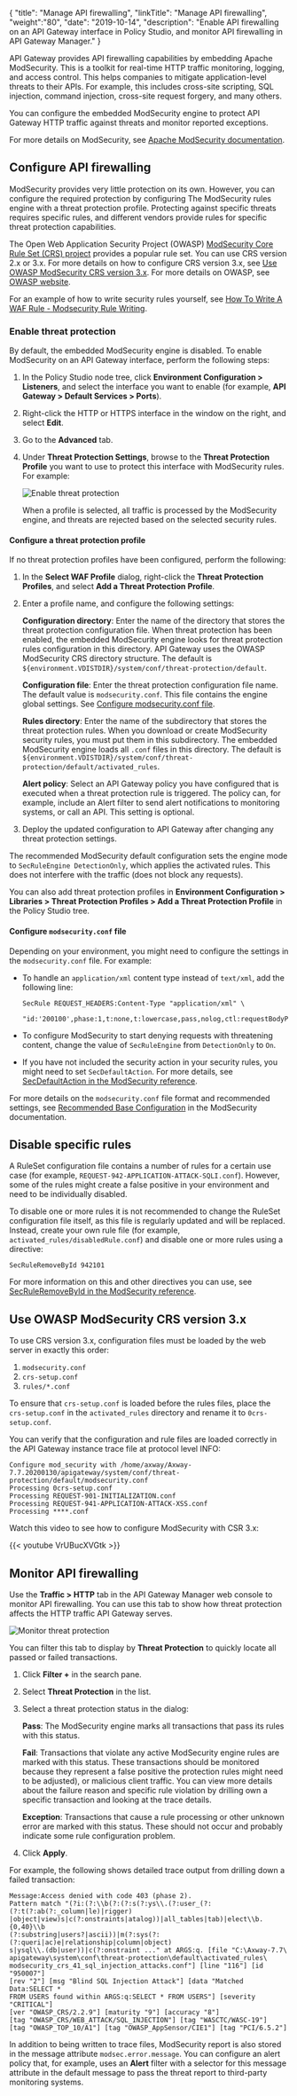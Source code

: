 {
"title": "Manage API firewalling",
"linkTitle": "Manage API firewalling",
"weight":"80",
"date": "2019-10-14",
"description": "Enable API firewalling on an API Gateway interface in Policy Studio, and monitor API firewalling in API Gateway Manager."
}

API Gateway provides API firewalling capabilities by embedding Apache ModSecurity. This is a toolkit for real-time HTTP traffic monitoring, logging, and access control. This helps companies to mitigate application-level threats to their APIs. For example, this includes cross-site scripting, SQL injection, command injection, cross-site request forgery, and many others.

You can configure the embedded ModSecurity engine to protect API Gateway HTTP traffic against threats and monitor reported exceptions.

For more details on ModSecurity, see [Apache ModSecurity documentation](http://www.modsecurity.org/).

## Configure API firewalling

ModSecurity provides very little protection on its own. However, you can configure the required protection by configuring The ModSecurity rules engine with a threat protection profile. Protecting against specific threats requires specific rules, and different vendors provide rules for specific threat protection capabilities.

The Open Web Application Security Project (OWASP) [ModSecurity Core Rule Set (CRS) project](https://modsecurity.org/crs/) provides a popular rule set. You can use CRS version 2.x or 3.x. For more details on how to configure CRS version 3.x, see [Use OWASP ModSecurity CRS version 3.x](#use-owasp-modsecurity-crs-version-3-x). For more details on OWASP, see [OWASP website](https://www.owasp.org/).

For an example of how to write security rules yourself, see [How To Write A WAF Rule - Modsecurity Rule Writing](https://support.kemptechnologies.com/hc/en-us/articles/209635223-How-to-write-a-WAF-rule-Modsecurity-Rule-Writing).

### Enable threat protection

By default, the embedded ModSecurity engine is disabled. To enable ModSecurity on an API Gateway interface, perform the following steps:

1. In the Policy Studio node tree, click **Environment Configuration > Listeners**, and select the interface you want to enable (for example, **API Gateway > Default Services > Ports**).
2. Right-click the HTTP or HTTPS interface in the window on the right, and select **Edit**.
3. Go to the **Advanced** tab.
4. Under **Threat Protection Settings**, browse to the **Threat Protection Profile** you want to use to protect this interface with ModSecurity rules. For example:

    ![Enable threat protection](/Images/APIGateway/admin_waf_enable.png)

    When a profile is selected, all traffic is processed by the ModSecurity engine, and threats are rejected based on the selected security rules.

#### Configure a threat protection profile

If no threat protection profiles have been configured, perform the following:

1. In the **Select WAF Profile** dialog, right-click the **Threat Protection Profiles**, and select **Add a Threat Protection Profile**.
2. Enter a profile name, and configure the following settings:

    **Configuration directory**: Enter the name of the directory that stores the threat protection configuration file. When threat protection has been enabled, the embedded ModSecurity engine looks for threat protection rules configuration in this directory. API Gateway uses the OWASP ModSecurity CRS directory structure. The default is `${environment.VDISTDIR}/system/conf/threat-protection/default`.

    **Configuration file**: Enter the threat protection configuration file name. The default value is `modsecurity.conf`. This file contains the engine global settings. See [Configure modsecurity.conf file](#configure-modsecurity-conf-file).

    **Rules directory**: Enter the name of the subdirectory that stores the threat protection rules. When you download or create ModSecurity security rules, you must put them in this subdirectory. The embedded ModSecurity engine loads all `.conf` files in this directory. The default is `${environment.VDISTDIR}/system/conf/threat-protection/default/activated_rules`.

    **Alert policy**: Select an API Gateway policy you have configured that is executed when a threat protection rule is triggered. The policy can, for example, include an Alert filter to send alert notifications to monitoring systems, or call an API. This setting is optional.

3. Deploy the updated configuration to API Gateway after changing any threat protection settings.

The recommended ModSecurity default configuration sets the engine mode to `SecRuleEngine DetectionOnly`, which applies the activated rules. This does not interfere with the traffic (does not block any requests).

You can also add threat protection profiles in **Environment Configuration > Libraries > Threat Protection Profiles > Add a Threat Protection Profile** in the Policy Studio tree.

#### Configure `modsecurity.conf` file

Depending on your environment, you might need to configure the settings in the `modsecurity.conf` file. For example:

* To handle an `application/xml` content type instead of `text/xml`, add the following line:

    ```
    SecRule REQUEST_HEADERS:Content-Type "application/xml" \
        "id:'200100',phase:1,t:none,t:lowercase,pass,nolog,ctl:requestBodyProcessor=XML"
    ```

* To configure ModSecurity to start denying requests with threatening content, change the value of `SecRuleEngine` from `DetectionOnly` to `On`.
* If you have not included the security action in your security rules, you might need to set `SecDefaultAction`. For more details, see [SecDefaultAction in the ModSecurity reference](https://github.com/SpiderLabs/ModSecurity/wiki/Reference-Manual-%28v2.x%29#SecDefaultAction).

For more details on the `modsecurity.conf` file format and recommended settings, see [Recommended Base Configuration](https://github.com/SpiderLabs/ModSecurity/wiki/Reference-Manual-%28v2.x%29#A_Recommended_Base_Configuration) in the ModSecurity documentation.

## Disable specific rules

A RuleSet configuration file contains a number of rules for a certain use case (for example, `REQUEST-942-APPLICATION-ATTACK-SQLI.conf`). However, some of the rules might create a false positive in your environment and need to be individually disabled.

To disable one or more rules it is not recommended to change the RuleSet configuration file itself, as this file is regularly updated and will be replaced. Instead, create your own rule file (for example, `activated_rules/disabledRule.conf`) and disable one or more rules using a directive:

```
SecRuleRemoveById 942101
```

For more information on this and other directives you can use, see [SecRuleRemoveById in the ModSecurity reference](https://github.com/SpiderLabs/ModSecurity/wiki/Reference-Manual-%28v2.x%29#SecRuleRemoveById).

## Use OWASP ModSecurity CRS version 3.x

To use CRS version 3.x, configuration files must be loaded by the web server in exactly this order:

1. `modsecurity.conf`
2. `crs-setup.conf`
3. `rules/*.conf`

To ensure that `crs-setup.conf` is loaded before the rules files, place the `crs-setup.conf` in the `activated_rules` directory and rename it to `0crs-setup.conf`.

You can verify that the configuration and rule files are loaded correctly in the API Gateway instance trace file at protocol level INFO:

```
Configure mod_security with /home/axway/Axway-7.7.20200130/apigateway/system/conf/threat-protection/default/modsecurity.conf
Processing 0crs-setup.conf
Processing REQUEST-901-INITIALIZATION.conf
Processing REQUEST-941-APPLICATION-ATTACK-XSS.conf
Processing ****.conf
```

Watch this video to see how to configure ModSecurity with CSR 3.x:

{{< youtube VrUBucXVGtk >}}

## Monitor API firewalling

Use the **Traffic > HTTP** tab in the API Gateway Manager web console to monitor API firewalling. You can use this tab to show how threat protection affects the HTTP traffic API Gateway serves.

![Monitor threat protection](/Images/APIGateway/admin_waf_monitor.png)

You can filter this tab to display by **Threat Protection** to quickly locate all passed or failed transactions.

1. Click **Filter +** in the search pane.
2. Select **Threat Protection** in the list.
3. Select a threat protection status in the dialog:

    **Pass**: The ModSecurity engine marks all transactions that pass its rules with this status.

    **Fail**: Transactions that violate any active ModSecurity engine rules are marked with this status. These transactions should be monitored because they represent a false positive the   protection rules might need to be adjusted), or malicious client traffic. You can view more details about the failure reason and specific rule violation by drilling own a specific   transaction and looking at the trace details.

    **Exception**: Transactions that cause a rule processing or other unknown error are marked with this status. These should not occur and probably indicate some rule configuration problem.

4. Click **Apply**.

For example, the following shows detailed trace output from drilling down a failed transaction:

```
Message:Access denied with code 403 (phase 2).
Pattern match "(?i:(?:\\b(?:(?:s(?:ys\\.(?:user_(?:(?:t(?:ab(?:_column|le)|rigger)
|object|view)s|c(?:onstraints|atalog))|all_tables|tab)|elect\\b.{0,40}\\b
(?:substring|users?|ascii))|m(?:sys(?:(?:queri|ac)e|relationship|column|object)
s|ysql\\.(db|user))|c(?:onstraint ..." at ARGS:q. [file "C:\Axway-7.7\
apigateway\system\conf\threat-protection\default\activated_rules\
modsecurity_crs_41_sql_injection_attacks.conf"] [line "116"] [id "950007"]
[rev "2"] [msg "Blind SQL Injection Attack"] [data "Matched Data:SELECT *
FROM USERS found within ARGS:q:SELECT * FROM USERS"] [severity "CRITICAL"]
[ver "OWASP_CRS/2.2.9"] [maturity "9"] [accuracy "8"]
[tag "OWASP_CRS/WEB_ATTACK/SQL_INJECTION"] [tag "WASCTC/WASC-19"]
[tag "OWASP_TOP_10/A1"] [tag "OWASP_AppSensor/CIE1"] [tag "PCI/6.5.2"]
```

In addition to being written to trace files, ModSecurity report is also stored in the message attribute `modsec.error.message`. You can configure an alert policy that, for example, uses an **Alert** filter with a selector for this message attribute in the default message to pass the threat report to third-party monitoring systems.
